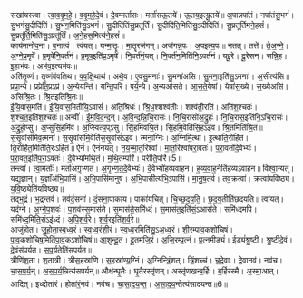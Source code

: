 

  
सखा॑यस्त्वा। त्वा॒व॒वृ॒म॒हे॒। व॒वृ॒म॒हे॒दे॒वं। दे॒वम्मर्ता॑सः। मर्ता॑सऊ॒तये॑। ऊ॒तय॒इत्यू॒तये॑॥ अ॒पान्नपा॑तं। नपा॑तंसु॒भगं॑। सु॒भगं॑सु॒दीदि॑तिं। सु॒भग॒मिति॑सु॒ऽभगं॑। सु॒दीदि॑तिंसु॒प्रतू॑र्तिं। सु॒दीदि॑ति॒मिति॑सु॒ऽदीदि॑तिं। सु॒प्रतू॑र्तिमने॒हसं॑। सु॒प्रतू॑र्ति॒मिति॑सु॒ऽप्रतू॑र्तिं। अ॒ने॒हस॒मित्य॑ने॒हसं॑॥  
काय॑मानोव॒ना। व॒नात्वं। त्वंयत्। यन्मा॒तॄः। मा॒तॄरज॑गन्। अज॑गन्न॒पः। अ॒पइत्य॒पः॥ नतत्। तत्ते॑। ते॒अ॒ग्ने॒। अ॒ग्ने॒प्र॒मृषे॑। प्र॒मृषे॑नि॒वर्त॑नं। प्र॒मृष॒इति॑प्र॒ऽमृषे॑। नि॒वर्त॑नं॒यत्। नि॒वर्त॑न॒मिति॑नि॒ऽवर्त॑नं। यद्दू॒रे। दू॒रेसन्। सन्नि॒ह। इ॒हाभ॑वः। अभ॑व॒इत्यभ॑वः॥  
अति॑तृ॒ष्णं। तृ॒ष्णंव॑वक्षिथ। व॒व॒क्षि॒थाथ॑। अथै॒व। ए॒वसु॒मनाः॑। सु॒मना॑असि। सु॒मना॒इति॑सु॒ऽमनाः॑। अ॒सीत्य॑सि॥ प्रप्रा॒न्ये। प्रप्रेति॒प्रऽप्र॑। अ॒न्येयन्ति॑। यन्ति॒परि॑। पर्य॒न्ये। अ॒न्यआ॑सते। आ॒स॒ते॒येषां॑। येषां॑स॒ख्ये। स॒ख्येअसि॑। असि॑श्रि॒तः। श्रि॒तइति॑श्रि॒तः॥  
ई॒यि॒वांस॒मति॑। ई॒यि॒वांस॒मिती॑यि॒ऽवांसं॑। अति॒श्रिधः॑। श्रि॒ध॒श्शश्व॑तीः। शश्व॑ती॒रति॑। अति॑श॒श्चतः॑। श॒श्च॒त॒इति॑श॒श्चतः॑॥ अन्वीं॑। ई॒म॒वि॒द॒न्द॒न्। अ॒वि॒न्द॒न्नि॒चि॒रासः॑। नि॒चि॒रासो॑अ॒द्रुहः॑। नि॒चि॒रास॒इति॑नि॒ऽचि॒रासः॑। अ॒द्रुहो॒प्सु। अ॒प्सुसिं॒हमि॑व। अ॒प्स्वित्य॒प्ऽसु। सिं॒हमि॑वश्रि॒तं। सिं॒हमि॒वेति॑सिं॒हंऽइ॑व। श्रि॒तमिति॑श्रि॒तं॥  
स॒सृ॒वांस॑मिव॒त्मना॑। स॒सृ॒वांस॑मि॒वेति॑स॒सृ॒वांसं॑ऽइव। त्मना॒ग्निः। अ॒ग्निमि॒त्था। इ॒त्थाति॒रोहि॑तं। ति॒रोहि॑त॒मिति॑ति॒रःऽहि॑तं॥ ऐनं॑। ऐनं॑नयत्। न॒य॒न्मा॒त॒रिश्वा॑। मा॒त॒रिश्वा॑परा॒वतः॑। प॒रा॒वतो॑दे॒वेभ्यः॑। प॒रा॒वत॒इति॑प॒रा॒ऽवतः॑। दे॒वेभ्यो॑मथि॒तं। म॒थि॒तम्परि॑। परीति॒परि॑॥5॥  
तन्त्वा॑। त्वा॒मर्ताः॑। मर्ता॑अग़ृभ्णत। अ॒गृ॒भ्ण॒त॒दे॒वेभ्यः॑। दे॒वेभ्यो॑हव्यवाहन। ह॒व्य॒वा॒ह॒नेति॑हव्यऽवाहन॥ विश्वा॒न्यत्। यद्य॒ज्ञान्। य॒ज्ञाँअ॑भि॒पासि॑। अ॒भि॒पासि॑मानुष। अ॒भि॒पासीत्य॑भि॒ऽपासि॑। मा॒नु॒ष॒तव॑। तव॒क्रत्वा॑। क्रत्वा॑यविष्ठ्य। य॒वि॒ष्ठ्येति॑यविष्ठ्य॥  
तद्भ॒द्रं। भ॒द्रन्तव॑। तव॑दं॒सना॑। दं॒सना॒पाका॑य। पाका॑यचित्। चि॒च्छ॒द॒य॒ति॒। छ॒द॒य॒तीति॑छदयति॥ त्वांयत्। यद॑ग्ने। अ॒ग्ने॒प॒शवः॑। प॒शव॑स्स॒मास॑ते। स॒मास॑ते॒समि॑ध्दं। स॒मास॑त॒इति॑सं॒ऽआस॑ते। समि॑ध्दमपि। समि॑ध्द॒मिति॒संऽइ॑ध्दं। अ॒पि॒श॒र्व॒रे। श॒र्व॒रइति॑श॒र्व॒रे॥  
आजु॑होत। जु॒हो॒ता॒स्व॒ध्व॒रं। स्व॒ध्व॒रंशी॒रं। स्व॒ध्व॒रमिति॑सु॒ऽअ॒ध्व॒रं। शी॒रम्पा॑व॒कशो॑चिषं। पा॒व॒कशो॑चिष॒मिति॑पा॒व॒कऽशो॑चिषं॥ आ॒शुन्दू॒तं। दू॒तम॑जि॒रं। अ॒जि॒रम्प्र॒त्नं। प्र॒त्नमीड्यं॑। ईड्यं॑श्रु॒ष्टी। श्रु॒ष्टीदे॒वं। दे॒वंस॑पर्यत। स॒प॒र्यतेति॑सपर्यत॥  
त्रीणि॑श॒ता। श॒तात्री। त्रीस॒हस्रा॑णि। स॒हस्रा॑ण्य॒ग्निं। अ॒ग्निन्त्रिं॒शत्। त्रिं॒शच्च॑। च॒दे॒वाः। दे॒वानव॑। नव॑च। चा॒स॒प॒र्य॒न्। अ॒स॒प॒र्य॒न्नित्य॑सपर्यन्॥ औक्ष॑न्घृ॒तैः। घृ॒तैरस्तृ॑णन्। अस्तृ॑णखन्ब॒र्हिः। ब॒र्हिर॑स्मै। अ॒स्मा॒आत्। आदित्। इध्दोता॑रं। होता॑रं॒नव॑। नव॑च। चा॒सा॒द॒य॒न्त॒। अ॒सा॒द॒य॒न्तेत्य॑सादयन्त॥6॥  
